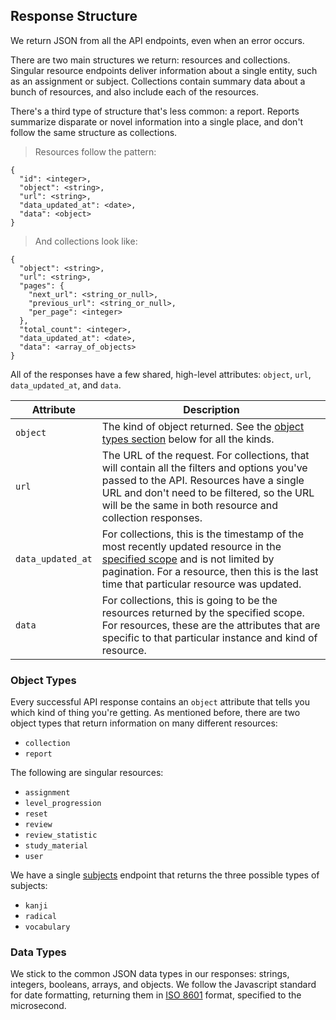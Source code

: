 ## Response Structure

We return JSON from all the API endpoints, even when an error occurs.

There are two main structures we return: resources and collections. Singular resource endpoints deliver information about a single entity, such as an assignment or subject. Collections contain summary data about a bunch of resources, and also include each of the resources.

There's a third type of structure that's less common: a report. Reports summarize disparate or novel information into a single place, and don't follow the same structure as collections.

> Resources follow the pattern:

```
{
  "id": <integer>,
  "object": <string>,
  "url": <string>,
  "data_updated_at": <date>,
  "data": <object>
}
```

> And collections look like:

```
{
  "object": <string>,
  "url": <string>,
  "pages": {
    "next_url": <string_or_null>,
    "previous_url": <string_or_null>,
    "per_page": <integer>
  },
  "total_count": <integer>,
  "data_updated_at": <date>,
  "data": <array_of_objects>
}
```

All of the responses have a few shared, high-level attributes: `object`, `url`, `data_updated_at`, and `data`.

Attribute | Description
--------- | -----------
`object` | The kind of object returned. See the [object types section](#object-types) below for all the kinds.
`url` | The URL of the request. For collections, that will contain all the filters and options you've passed to the API. Resources have a single URL and don't need to be filtered, so the URL will be the same in both resource and collection responses.
`data_updated_at` | For collections, this is the timestamp of the most recently updated resource in the [specified scope](#filters) and is not limited by pagination. For a resource, then this is the last time that particular resource was updated.
`data` | For collections, this is going to be the resources returned by the specified scope. For resources, these are the attributes that are specific to that particular instance and kind of resource.


### Object Types

Every successful API response contains an `object` attribute that tells you which kind of thing you're getting. As mentioned before, there are two object types that return information on many different resources:

* `collection`
* `report`

The following are singular resources:

* `assignment`
* `level_progression`
* `reset`
* `review`
* `review_statistic`
* `study_material`
* `user`

We have a single [subjects](#subjects) endpoint that returns the three possible types of subjects:

* `kanji`
* `radical`
* `vocabulary`

### Data Types

We stick to the common JSON data types in our responses: strings, integers, booleans, arrays, and objects. We follow the Javascript standard for date formatting, returning them in [ISO 8601](https://xkcd.com/1179/) format, specified to the microsecond.
